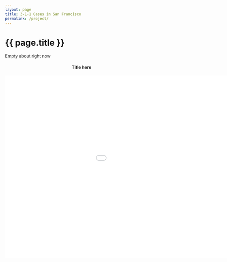 ```yaml
---
layout: page
title: 3-1-1 Cases in San Francisco
permalink: /project/
---
```


<h1 class="page-heading">{{ page.title }}</h1>

Empty about right now

<div>
    <h4 style="text-align:center">Title here</h4>
    <embed 
        type="text/html" 
        src="/SocialDataFinalProject/assets/images/timeSeriesPlot.html"
        width="1200"
        height="600"
        >
</div>